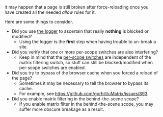 It may happen that a page is still broken after force-reloading once you have created all the needed _allow_ rules for it.

Here are some things to consider.

- Did you use [the logger](https://github.com/gorhill/uMatrix/wiki/Logger) to ascertain that really **nothing** is blocked or modified?
    - Using the logger is the **first** step when having trouble to un-break a site.
- Did you verify that one or more per-scope switches are also interfering?
    - Keep in mind that the [per-scope switches](https://github.com/gorhill/uMatrix/wiki/Per-scope-switches) are independent of the matrix filtering switch, so stuff can still be blocked/modified when per-scope switches are enabled.
- Did you try to bypass of the browser cache when you forced a reload of the page?
    - Sometimes it may be necessary to tell the browser to bypass its cache.
    - For example, see <https://github.com/gorhill/uMatrix/issues/893>.
- Did you enable matrix filtering in the behind-the-scene scope?
    - If you enable matrix filter in the behind-the-scene scope, you may suffer more obscure breakage as a result.

